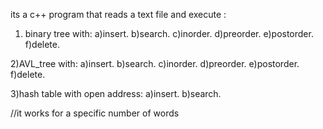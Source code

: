 its a c++ program that reads a text file and execute :
1) binary tree with:
  a)insert.
  b)search.
  c)inorder.
  d)preorder.
  e)postorder.
  f)delete.
  
2)AVL_tree with:
  a)insert.
  b)search.
  c)inorder.
  d)preorder.
  e)postorder.
  f)delete.
  
3)hash table with open address:
  a)insert.
  b)search.
  
  
//it works for a specific number of words
